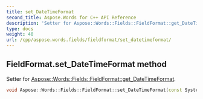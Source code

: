 ```yaml
---
title: set_DateTimeFormat
second_title: Aspose.Words for C++ API Reference
description: 'Setter for Aspose::Words::Fields::FieldFormat::get_DateTimeFormat.'
type: docs
weight: 40
url: /cpp/aspose.words.fields/fieldformat/set_datetimeformat/
---
```

## FieldFormat.set_DateTimeFormat method


Setter for [Aspose::Words::Fields::FieldFormat::get_DateTimeFormat](../get_datetimeformat/).

```cpp
void Aspose::Words::Fields::FieldFormat::set_DateTimeFormat(const System::String &value)
```

